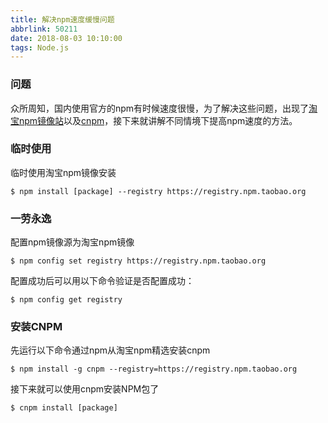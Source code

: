 ```yaml
---
title: 解决npm速度缓慢问题
abbrlink: 50211
date: 2018-08-03 10:10:00
tags: Node.js
---
```


### 问题
众所周知，国内使用官方的npm有时候速度很慢，为了解决这些问题，出现了[淘宝npm镜像站](http://npm.taobao.org/)以及[cnpm](https://github.com/cnpm/cnpm)，接下来就讲解不同情境下提高npm速度的方法。

### 临时使用
临时使用淘宝npm镜像安装

```Shell
$ npm install [package] --registry https://registry.npm.taobao.org
```

### 一劳永逸
配置npm镜像源为淘宝npm镜像

```Shell
$ npm config set registry https://registry.npm.taobao.org
```

配置成功后可以用以下命令验证是否配置成功：

```Shell
$ npm config get registry
```

### 安装CNPM
先运行以下命令通过npm从淘宝npm精选安装cnpm

```Shell
$ npm install -g cnpm --registry=https://registry.npm.taobao.org
```

接下来就可以使用cnpm安装NPM包了

```Shell
$ cnpm install [package]
```